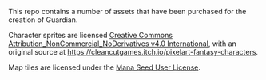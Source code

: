 This repo contains a number of assets that have been purchased for the creation
of Guardian.

Character sprites are licensed [Creative Commons
Attribution_NonCommercial_NoDerivatives v4.0
International](https://creativecommons.org/licenses/by-nc-nd/4.0/), with an
original source at https://cleancutgames.itch.io/pixelart-fantasy-characters.

Map tiles are licensed under the [Mana Seed User
License](https://www.patreon.com/posts/mana-seed-user-27439171).
